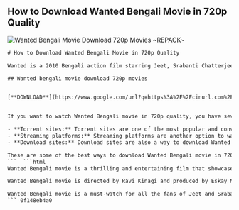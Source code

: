 ## How to Download Wanted Bengali Movie in 720p Quality

 
![Wanted Bengali Movie Download 720p Movies ~REPACK~](https://encrypted-tbn1.gstatic.com/images?q=tbn:ANd9GcTg5YwhIC_PoTd54LqMpgAwKpmZA5f5tUQPqO7wbUuISovXm3tsz26d56s)

 ```html 
# How to Download Wanted Bengali Movie in 720p Quality
 
Wanted is a 2010 Bengali action film starring Jeet, Srabanti Chatterjee and Sharad Kapoor. It is a remake of the 2009 Telugu film Pokiri. The film was a huge hit at the box office and received positive reviews from critics and audiences alike.
 
## Wanted bengali movie download 720p movies


[**DOWNLOAD**](https://www.google.com/url?q=https%3A%2F%2Fcinurl.com%2F2tL785&sa=D&sntz=1&usg=AOvVaw2gNeNEdOJF4ia9rWQqbaQJ)

 
If you want to watch Wanted Bengali movie in 720p quality, you have several options to choose from. Here are some of the best ways to download Wanted Bengali movie in 720p quality:
 
- **Torrent sites:** Torrent sites are one of the most popular and convenient ways to download movies for free. You can find many torrent sites that offer Wanted Bengali movie in 720p quality. Some of the most reliable torrent sites are The Pirate Bay, 1337x, RARBG and YTS. However, you should be careful while using torrent sites as they may contain malware or viruses. You should also use a VPN service to protect your privacy and avoid legal issues.
- **Streaming platforms:** Streaming platforms are another option to watch Wanted Bengali movie in 720p quality. You can find many streaming platforms that offer Wanted Bengali movie in 720p quality. Some of the most popular streaming platforms are Netflix, Amazon Prime Video, Hotstar and Zee5. However, you may need to pay a subscription fee or rent the movie to watch it on these platforms.
- **Download sites:** Download sites are also a way to download Wanted Bengali movie in 720p quality. You can find many download sites that offer Wanted Bengali movie in 720p quality. Some of the most trusted download sites are Filmywap, Moviescounter, Filmyzilla and Movierulz. However, you should be aware that these sites may be illegal or pirated and may harm your device or data.

These are some of the best ways to download Wanted Bengali movie in 720p quality. You can choose any of these methods according to your preference and availability. However, you should always respect the rights of the creators and producers of the movie and avoid downloading or watching it from illegal or pirated sources.
 ```  ```html 
Wanted Bengali movie is a thrilling and entertaining film that showcases the story of Raja, a ruthless gangster who works for a powerful mafia boss. Raja falls in love with Shreya, a sweet and innocent girl who works as a dance teacher. However, Raja's life takes a turn when he is assigned to kill a police officer who is secretly working as an undercover agent to expose the mafia. What follows is a series of twists and turns that reveal Raja's true identity and his connection to the police officer.
 
Wanted Bengali movie is directed by Ravi Kinagi and produced by Eskay Movies. The film features some amazing action sequences, catchy songs and romantic scenes. The film also has a strong supporting cast that includes Ashish Vidyarthi, Anuradha Roy, Biswajit Chakraborty and Supriyo Dutta. The film was released on 30 July 2010 and was a blockbuster hit. The film was also dubbed in Hindi and Odia languages.
 
Wanted Bengali movie is a must-watch for all the fans of Jeet and Srabanti Chatterjee. The film is also a great example of how Bengali cinema can make successful remakes of other languages' films. The film is available to download in 720p quality from various sources as mentioned above. However, you should always support the original creators and producers of the film and avoid piracy.
 ``` 0f148eb4a0
